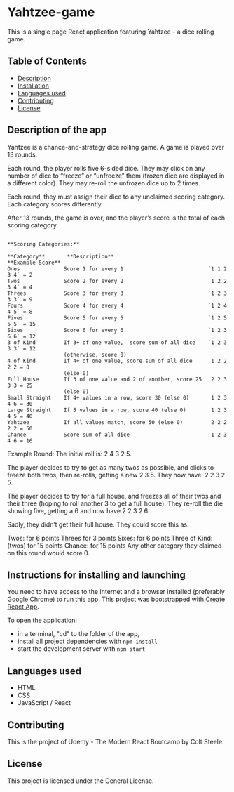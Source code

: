 # Yahtzee-game

This is a single page React application featuring Yahtzee - a dice rolling game.

## Table of Contents

* [Description](#description)
* [Installation](#instructions-for-installing-and-launching)
* [Languages used](#languages-used)
* [Contributing](#contributing)
* [License](#license)

## Description of the app

Yahtzee is a chance-and-strategy dice rolling game. A game is played over 13 rounds.

Each round, the player rolls five 6-sided dice. They may click on any number of dice to “freeze” or “unfreeze” them (frozen dice are displayed in a different color). They may re-roll the unfrozen dice up to 2 times.

Each round, they must assign their dice to any unclaimed scoring category. Each category scores differently.

After 13 rounds, the game is over, and the player’s score is the total of each scoring category.

```

**Scoring Categories:**

**Category**       **Description**                            **Example Score**
Ones              Score 1 for every 1                           `1 1 2 3 4` = 2
Twos              Score 2 for every 2                           `1 2 2 3 4` = 4
Threes            Score 3 for every 3                           `1 2 3 3 3` = 9
Fours             Score 4 for every 4                           `1 2 4 4 5` = 8
Fives             Score 5 for every 5                           `1 2 5 5 5` = 15
Sixes             Score 6 for every 6                           `1 2 3 6 6` = 12
3 of Kind         If 3+ of one value,  score sum of all dice    `1 2 3 3 3` = 12
                  (otherwise, score 0)
4 of Kind         If 4+ of one value, score sum of all dice      1 2 2 2 2 = 8
                  (else 0)
Full House        If 3 of one value and 2 of another, score 25   2 2 3 3 3 = 25
                  (else 0)	
Small Straight    If 4+ values in a row, score 30 (else 0)       1 2 3 4 6 = 30
Large Straight    If 5 values in a row, score 40 (else 0)        1 2 3 4 5 = 40
Yahtzee           If all values match, score 50 (else 0)         2 2 2 2 2 = 50
Chance            Score sum of all dice                          1 2 3 4 6 = 16
```

Example Round:
The initial roll is: 2 4 3 2 5.

The player decides to try to get as many twos as possible, and clicks to freeze both twos, then re-rolls, getting a new 2 3 5. They now have: 2 2 3 2 5.

The player decides to try for a full house, and freezes all of their twos and their three (hoping to roll another 3 to get a full house). They re-roll the die showing five, getting a 6 and now have 2 2 3 2 6.

Sadly, they didn’t get their full house. They could score this as:

Twos: for 6 points
Threes for 3 points
Sixes: for 6 points
Three of Kind: (twos) for 15 points
Chance: for 15 points
Any other category they claimed on this round would score 0.

## Instructions for installing and launching

You need to have access to the Internet and a browser installed (preferably Google Chrome) to run this app.
This project was bootstrapped with [Create React App](https://github.com/facebookincubator/create-react-app).

To open the application:

* in a terminal, "cd" to the folder of the app,
* install all project dependencies with `npm install`
* start the development server with `npm start`

## Languages used

*	HTML
*	CSS
*	JavaScript / React

## Contributing

This is the project of Udemy - The Modern React Bootcamp by Colt Steele.

## License

This project is licensed under the General License.
